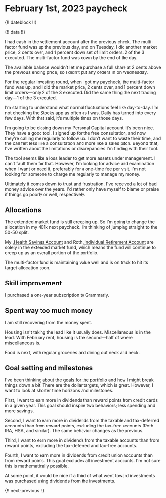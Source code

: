 # February 1st, 2023 paycheck

{!! dateblock !!}

{!! data !!}

I had cash in the settlement account after the previous check. The multi-factor fund was up the previous day, and on Tuesday, I did another market price, 2 cents over, and 1 percent down set of limit orders. 2 of the 3 executed. The multi-factor fund was down by the end of the day.

The available balance wouldn’t let me purchase a full share at 2 cents above the previous ending price, so I didn’t put any orders in on Wednesday.

For the regular investing round, when I got my paycheck, the multi-factor fund was up, and I did the market price, 2 cents over, and 1 percent down limit orders—only 2 of the 3 executed. Did the same thing the next trading day—1 of the 3 executed.

I’m starting to understand what normal fluctuations feel like day-to-day. I’m not checking the Stocks app as often as I was. Daily has turned into every few days. With that said, it’s multiple times on those days.

I’m going to be closing down my Personal Capital account. It’s been nice. They have a good tool. I signed up for the free consultation, and now they’re calling me regularly to follow up. I don’t want to waste their time, and the call felt less like a consultation and more like a sales pitch. Beyond that, I’ve written about the limitations or discrepancies I’m finding with their tool.

The tool seems like a loss leader to get more assets under management. I can’t fault them for that. However, I’m looking for advice and examination when I want or need it, preferably for a one-time fee per visit. I'm not looking for someone to charge me regularly to manage my money.

Ultimately it comes down to trust and frustration. I've received a lot of bad money advice over the years. I'd rather only have myself to blame or praise if things go poorly or well, respectively. 

## Allocations

The extended market fund is still creeping up. So I’m going to change the allocation in my 401k next paycheck. I’m thinking of jumping straight to the 50-50 split. 

My [.Health Savings Account](HSA) and Roth [.Individual Retirement Account](IRA) are solely in the extended market fund, which means the fund will continue to creep up as an overall portion of the portfolio.

The multi-factor fund is maintaining value well and is on track to hit its target allocation soon.

## Skill improvement

I purchased a one-year subscription to Grammarly.

## Spent way too much money

I am still recovering from the money spent. 

Housing isn't taking the lead like it usually does. Miscellaneous is in the lead. With February rent, housing is the second—half of where miscellaneous is. 

Food is next, with regular groceries and dining out neck and neck.

## Goal setting and milestones

I've been thinking about the [goals for the portfolio](/experiences/finances/investment-policy/) and how I might break things down a bit. There are the dollar targets, which is great. However, I want to look at shorter time horizons and milestones.

First, I want to earn more in dividends than reward points from credit cards in a given year. This goal should inspire two behaviors; less spending and more savings.

Second, I want to earn more in dividends from the taxable and tax-deferred accounts than from reward points, excluding the tax-free accounts (Roth IRA, HSA, and similar). The same behavior changes as the previous.

Third, I want to earn more in dividends from the taxable accounts than from reward points, excluding the tax-deferred and tax-free accounts.

Fourth, I want to earn more in dividends from credit union accounts than from reward points. This goal excludes all investment accounts. I'm not sure this is mathematically possible.

At some point, it would be nice if a third of what went toward investments was purchased using dividends from the investments.

{!! next-previous !!}
